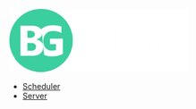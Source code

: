 ![BGBilling](../../../doc/assets/logos/bgbilling.png)

- [Scheduler](README-scheduler.md)
- [Server](README-server.md)
